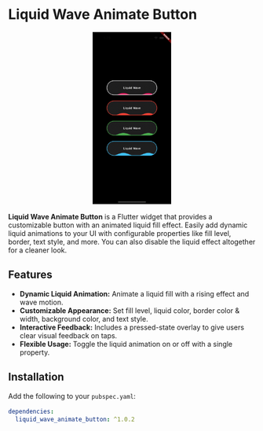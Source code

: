 # Liquid Wave Animate Button

<p align="center">
  <img src="https://raw.githubusercontent.com/mohanaprasathtech/liquid-wave-animate-button/main/demo.gif" height="350" />
</p>

**Liquid Wave Animate Button** is a Flutter widget that provides a customizable button with an animated liquid fill effect. Easily add dynamic liquid animations to your UI with configurable properties like fill level, border, text style, and more. You can also disable the liquid effect altogether for a cleaner look.

## Features

- **Dynamic Liquid Animation:** Animate a liquid fill with a rising effect and wave motion.
- **Customizable Appearance:** Set fill level, liquid color, border color & width, background color, and text style.
- **Interactive Feedback:** Includes a pressed-state overlay to give users clear visual feedback on taps.
- **Flexible Usage:** Toggle the liquid animation on or off with a single property.

## Installation

Add the following to your `pubspec.yaml`:

```yaml
dependencies:
  liquid_wave_animate_button: ^1.0.2

